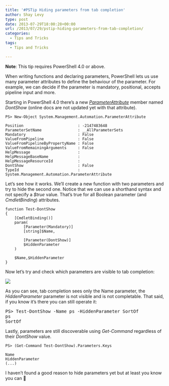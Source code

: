 ```yaml
---
title: '#PSTip Hiding parameters from tab completion'
author: Shay Levy
type: post
date: 2013-07-29T18:00:28+00:00
url: /2013/07/29/pstip-hiding-parameters-from-tab-completion/
categories:
  - Tips and Tricks
tags:
  - Tips and Tricks

---
```

**Note**: This tip requires PowerShell 4.0 or above.

When writing functions and declaring parameters, PowerShell lets us use many parameter attributes to define the behaviour of the parameter. For example, we can decide if the parameter is mandatory, positional, accepts pipeline input and more.

Starting in PowerShell 4.0 there&#8217;s a new [_ParameterAttribute_][1] member named _DontShow_ (online docs are not updated yet with that attribute).

```
PS> New-Object System.Management.Automation.ParameterAttribute

Position                        : -2147483648
ParameterSetName                : __AllParameterSets
Mandatory                       : False
ValueFromPipeline               : False
ValueFromPipelineByPropertyName : False
ValueFromRemainingArguments     : False
HelpMessage                     :
HelpMessageBaseName             :
HelpMessageResourceId           :
DontShow                        : False
TypeId                          : System.Management.Automation.ParameterAttribute
```

Let&#8217;s see how it works. We&#8217;ll create a new function with two parameters and try to hide the second one. Notice that we can use a shorthand syntax and not specify a _$true_ value. That&#8217;s true for all Boolean parameter (and _CmdletBinding_) attributes.


    function Test-DontShow
    {
        [CmdletBinding()]
        param(
            [Parameter(Mandatory)]
            [string]$Name,
    
            [Parameter(DontShow)]
            $HiddenParameter
        )
    
        $Name,$HiddenParameter
    }
Now let&#8217;s try and check which parameters are visible to tab completion:

![](/images/DontShowAttr.png)

As you can see, tab completion sees only the Name parameter, the _HiddenParameter_ parameter is not visible and is not completable. That said, if you know it&#8217;s there you can still operate it:

<pre class="brush: powershell; title: ; notranslate" title="">PS&gt; Test-DontShow -Name ps -HiddenParameter SortOf
ps
SortOf
</pre>

Lastly, parameters are still discoverable using _Get-Command_ regardless of their _DontShow_ value.

```
PS> (Get-Command Test-DontShow).Parameters.Keys

Name
HiddenParameter
(...)
```

I haven&#8217;t found a good reason to hide parameters yet but at least you know you can 🙂

[1]: http://msdn.microsoft.com/en-us/library/system.management.automation.parameterattribute_members(v=vs.85).aspx